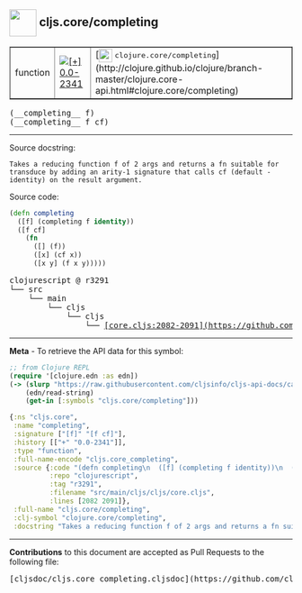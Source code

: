 ## <img width="48px" valign="middle" src="http://i.imgur.com/Hi20huC.png"> cljs.core/completing

 <table border="1">
<tr>

<td>function</td>
<td><a href="https://github.com/cljsinfo/cljs-api-docs/tree/0.0-2341"><img valign="middle" alt="[+] 0.0-2341" src="https://img.shields.io/badge/+-0.0--2341-lightgrey.svg"></a> </td>
<td>
[<img height="24px" valign="middle" src="http://i.imgur.com/1GjPKvB.png"> <samp>clojure.core/completing</samp>](http://clojure.github.io/clojure/branch-master/clojure.core-api.html#clojure.core/completing)
</td>
</tr>
</table>

 <samp>
(__completing__ f)<br>
</samp>
 <samp>
(__completing__ f cf)<br>
</samp>

---




Source docstring:

```
Takes a reducing function f of 2 args and returns a fn suitable for
transduce by adding an arity-1 signature that calls cf (default -
identity) on the result argument.
```

Source code:

```clj
(defn completing
  ([f] (completing f identity))
  ([f cf]
    (fn
      ([] (f))
      ([x] (cf x))
      ([x y] (f x y)))))
```

 <pre>
clojurescript @ r3291
└── src
    └── main
        └── cljs
            └── cljs
                └── <ins>[core.cljs:2082-2091](https://github.com/clojure/clojurescript/blob/r3291/src/main/cljs/cljs/core.cljs#L2082-L2091)</ins>
</pre>


---

__Meta__ - To retrieve the API data for this symbol:

```clj
;; from Clojure REPL
(require '[clojure.edn :as edn])
(-> (slurp "https://raw.githubusercontent.com/cljsinfo/cljs-api-docs/catalog/cljs-api.edn")
    (edn/read-string)
    (get-in [:symbols "cljs.core/completing"]))
```

```clj
{:ns "cljs.core",
 :name "completing",
 :signature ["[f]" "[f cf]"],
 :history [["+" "0.0-2341"]],
 :type "function",
 :full-name-encode "cljs.core_completing",
 :source {:code "(defn completing\n  ([f] (completing f identity))\n  ([f cf]\n    (fn\n      ([] (f))\n      ([x] (cf x))\n      ([x y] (f x y)))))",
          :repo "clojurescript",
          :tag "r3291",
          :filename "src/main/cljs/cljs/core.cljs",
          :lines [2082 2091]},
 :full-name "cljs.core/completing",
 :clj-symbol "clojure.core/completing",
 :docstring "Takes a reducing function f of 2 args and returns a fn suitable for\ntransduce by adding an arity-1 signature that calls cf (default -\nidentity) on the result argument."}

```

---

__Contributions__ to this document are accepted as Pull Requests to the following file:

 <pre>
[cljsdoc/cljs.core_completing.cljsdoc](https://github.com/cljsinfo/cljs-api-docs/blob/master/cljsdoc/cljs.core_completing.cljsdoc)
</pre>

